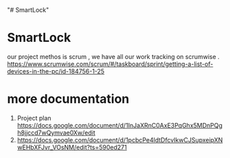 "# SmartLock" 
# SmartLock
our project methos is scrum ,
we have all our work tracking on  scrumwise .
https://www.scrumwise.com/scrum/#/taskboard/sprint/getting-a-list-of-devices-in-the-pc/id-184756-1-25
 # more documentation
 1. Project plan https://docs.google.com/document/d/1InJaXRnC0AxE3PqGhx5MDnPQgh8jjccd7wQymvae0Xw/edit
 2. https://docs.google.com/document/d/1pcbcPe4ldtDfcvIkwCJSupxeipXNwEHbXFJvr_VOsNM/edit?ts=590ed271
 
